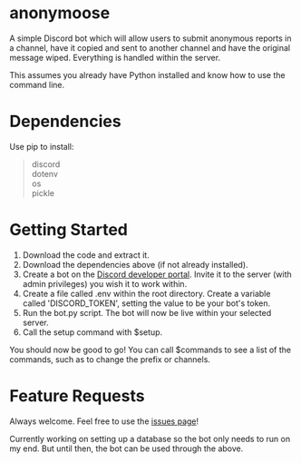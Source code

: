 # anonymoose
A simple Discord bot which will allow users to submit anonymous reports in a channel, have it copied and sent to another channel and have the original message wiped. Everything is handled within the server. 

This assumes you already have Python installed and know how to use the command line.

# Dependencies
Use pip to install:
>discord  
>dotenv  
>os  
>pickle  

# Getting Started
1. Download the code and extract it.
2. Download the dependencies above (if not already installed).
3. Create a bot on the [Discord developer portal](https://discord.com/developers/applications). Invite it to the server (with admin privileges) you wish it to work within.
4. Create a file called .env within the root directory. Create a variable called 'DISCORD_TOKEN', setting the value to be your bot's token.
5. Run the bot.py script. The bot will now be live within your selected server. 
6. Call the setup command with $setup.

You should now be good to go! You can call $commands to see a list of the commands, such as to change the prefix or channels.

# Feature Requests

Always welcome. Feel free to use the [issues page](https://github.com/0x4A42/anonymoose)!

Currently working on setting up a database so the bot only needs to run on my end. But until then, the bot can be used through the above.
